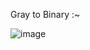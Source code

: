 Gray to Binary :~


![image](https://github.com/Raghunandan4/NOC-Router/assets/89443438/6dc21013-8f15-4c4e-8337-0a51bf90d9df)
